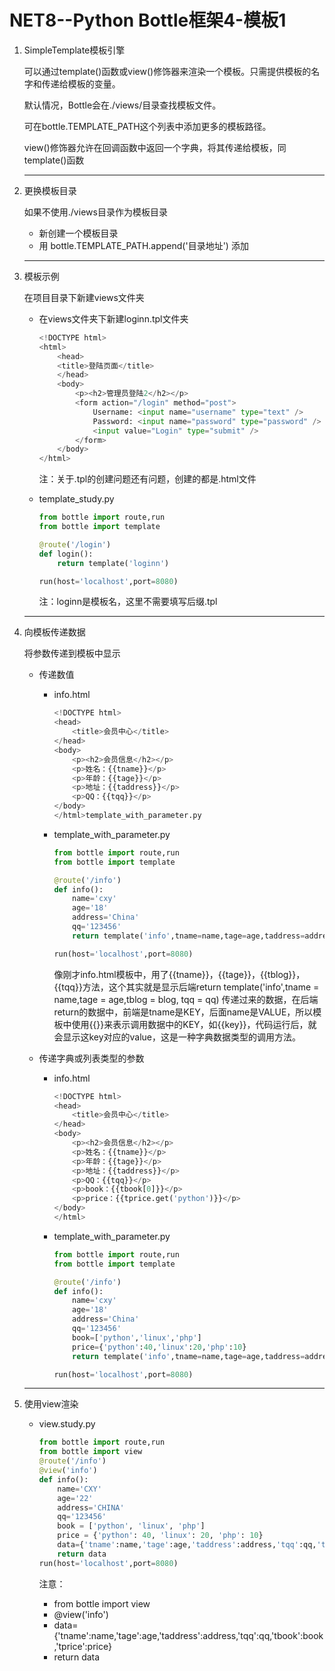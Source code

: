 # NET8--Python Bottle框架4-模板1

1. SimpleTemplate模板引擎

   可以通过template()函数或view()修饰器来渲染一个模板。只需提供模板的名字和传递给模板的变量。

   默认情况，Bottle会在./views/目录查找模板文件。

   可在bottle.TEMPLATE_PATH这个列表中添加更多的模板路径。

   view()修饰器允许在回调函数中返回一个字典，将其传递给模板，同template()函数

   ---

2. 更换模板目录

   如果不使用./views目录作为模板目录

   + 新创建一个模板目录
   + 用 bottle.TEMPLATE_PATH.append('目录地址') 添加

   ---

3. 模板示例

   在项目目录下新建views文件夹

   + 在views文件夹下新建loginn.tpl文件夹

     ```python
     <!DOCTYPE html>
     <html>
         <head>
         <title>登陆页面</title>
         </head>
         <body>
             <p><h2>管理员登陆2</h2></p>
             <form action="/login" method="post">
                 Username: <input name="username" type="text" />
                 Password: <input name="password" type="password" />
                 <input value="Login" type="submit" />
             </form>
         </body>
     </html>
     ```

     注：关于.tpl的创建问题还有问题，创建的都是.html文件

   + template_study.py

     ```python
     from bottle import route,run
     from bottle import template
     
     @route('/login')
     def login():
         return template('loginn')
     
     run(host='localhost',port=8080)
     ```

     注：loginn是模板名，这里不需要填写后缀.tpl

   ---

4. 向模板传递数据

   将参数传递到模板中显示

   + 传递数值

     + info.html

       ```python
       <!DOCTYPE html>
       <head>
           <title>会员中心</title>
       </head>
       <body>
           <p><h2>会员信息</h2></p>
           <p>姓名：{{tname}}</p>
           <p>年龄：{{tage}}</p>
           <p>地址：{{taddress}}</p>
           <p>QQ：{{tqq}}</p>
       </body>
       </html>template_with_parameter.py
       ```

     + template_with_parameter.py

       ```python
       from bottle import route,run
       from bottle import template
       
       @route('/info')
       def info():
           name='cxy'
           age='18'
           address='China'
           qq='123456'
           return template('info',tname=name,tage=age,taddress=address,tqq=qq)
       
       run(host='localhost',port=8080)
       ```

       像刚才info.html模板中，用了{{tname}}，{{tage}}，{{tblog}}，{{tqq}}方法，这个其实就是显示后端return template('info',tname = name,tage = age,tblog = blog, tqq = qq) 传递过来的数据，在后端return的数据中，前端是tname是KEY，后面name是VALUE，所以模板中使用{{}}来表示调用数据中的KEY，如{{key}}，代码运行后，就会显示这key对应的value，这是一种字典数据类型的调用方法。  

   + 传递字典或列表类型的参数

     + info.html

       ```python
       <!DOCTYPE html>
       <head>
           <title>会员中心</title>
       </head>
       <body>
           <p><h2>会员信息</h2></p>
           <p>姓名：{{tname}}</p>
           <p>年龄：{{tage}}</p>
           <p>地址：{{taddress}}</p>
           <p>QQ：{{tqq}}</p>
           <p>book：{{tbook[0]}}</p>
           <p>price：{{tprice.get('python')}}</p>
       </body>
       </html>
       ```

     + template_with_parameter.py

       ```python
       from bottle import route,run
       from bottle import template
       
       @route('/info')
       def info():
           name='cxy'
           age='18'
           address='China'
           qq='123456'
           book=['python','linux','php']
           price={'python':40,'linux':20,'php':10}
           return template('info',tname=name,tage=age,taddress=address,tqq=qq,tbook=book,tprice=price)
       
       run(host='localhost',port=8080)
       ```

   ---

5. 使用view渲染

   + view.study.py

     ```python
     from bottle import route,run
     from bottle import view
     @route('/info')
     @view('info')
     def info():
         name='CXY'
         age='22'
         address='CHINA'
         qq='123456'
         book = ['python', 'linux', 'php']
         price = {'python': 40, 'linux': 20, 'php': 10}
         data={'tname':name,'tage':age,'taddress':address,'tqq':qq,'tbook':book,'tprice':price}
         return data
     run(host='localhost',port=8080)
     ```

     注意：

     + from bottle import view
     + @view('info')
     + data={'tname':name,'tage':age,'taddress':address,'tqq':qq,'tbook':book,'tprice':price}
     + return data

   